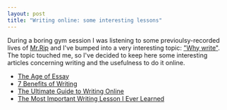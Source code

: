 ```yaml
---
layout: post
title: "Writing online: some interesting lessons"
---
```


During a boring gym session I was listening to some previoulsy-recorded lives of [Mr.Rip](https://retireinprogress.com/) and I've bumped into a very interesting topic: ["Why write"](https://www.youtube.com/watch?v=S1JBFBn_5bw). The topic touched me, so I've decided to keep here some interesting articles concerning writing and the usefulness to do it online.

- [The Age of Essay](http://www.paulgraham.com/essay.html)
- [7 Benefits of Writing](https://awealthofcommonsense.com/2019/04/7-benefits-of-writing/)
- [The Ultimate Guide to Writing Online](https://perell.com/essay/the-ultimate-guide-to-writing-online/)
- [The Most Important Writing Lesson I Ever Learned](https://stevenpressfield.com/2009/10/writing-wednesdays-2-the-most-important-writing-lession-i-ever-learned/)